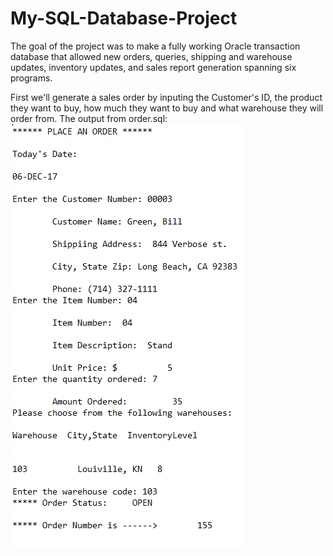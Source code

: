 # My-SQL-Database-Project
The goal of the project was to make a fully working Oracle transaction database that allowed new orders, queries, shipping and warehouse updates, inventory updates, and sales report generation spanning six programs.

First we'll generate a sales order by inputing the Customer's ID, the product they want to buy, how much they want to buy and what warehouse they will order from. The output from order.sql:
![alt text](https://github.com/ArnoAlford/My-SQL-Database-Project/blob/master/Order.png)
